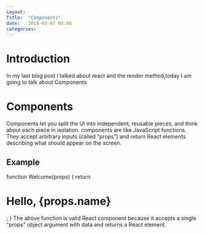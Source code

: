 ```yaml
---
Layout: 
Title:  "Components"
date:   2018-03-07 09:40
categories: 
---
```

# Introduction
In my last blog post I talked about react and the render method,today I am going to talk about Components

# Components
Components let you split the UI into independent, reusable pieces, and think about each piece in isolation.
components are like JavaScript functions.
 They accept arbitrary inputs (called “props”) and return React elements describing what should appear on the screen.
## Example
function Welcome(props) {
  return <h1>Hello, {props.name}</h1>;
}
The above function is valid React component because it accepts a single “props”  object argument with data and returns a React element.
